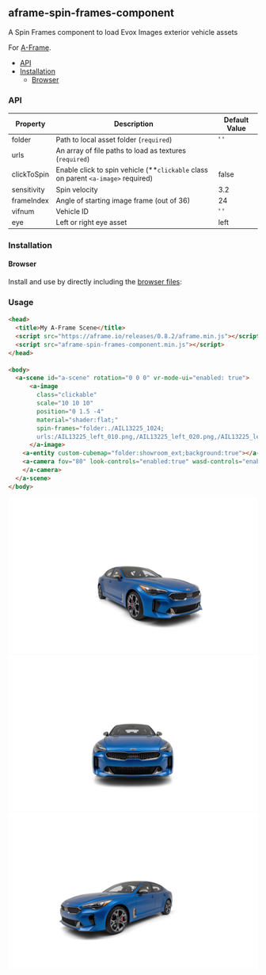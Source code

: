 ## aframe-spin-frames-component

A Spin Frames component to load Evox Images exterior vehicle assets

For [A-Frame](https://aframe.io).

  - [API](#api)
  - [Installation](#installation)
    - [Browser](#browser)

### API

| Property    | Description                                                                       | Default Value |
| ----------- | --------------------------------------------------------------------------------- | ------------- |
| folder      | Path to local asset folder  (`required`)                                          | ' '           |
| urls        | An array of file paths to load as textures (`required`)                           |               |
| clickToSpin | Enable click to spin vehicle (**`clickable` class on parent `<a-image>` required) | false         |
| sensitivity | Spin velocity                                                                     | 3.2           |
| frameIndex  | Angle of starting image frame (out of 36)                                         | 24            |
| vifnum      | Vehicle ID                                                                        | ' '           |
| eye         | Left or right eye asset                                                           | left          |

### Installation

#### Browser

Install and use by directly including the [browser files](dist):

### Usage

```html
<head>
  <title>My A-Frame Scene</title>
  <script src="https://aframe.io/releases/0.8.2/aframe.min.js"></script>
  <script src="aframe-spin-frames-component.min.js"></script>
</head>

<body>
  <a-scene id="a-scene" rotation="0 0 0" vr-mode-ui="enabled: true">
      <a-image
        class="clickable"
        scale="10 10 10"
        position="0 1.5 -4"
        material="shader:flat;"
        spin-frames="folder:./AIL13225_1024;
        urls:/AIL13225_left_010.png,/AIL13225_left_020.png,/AIL13225_left_030.png,/AIL13225_left_040.png,/AIL13225_left_050.png,/AIL13225_left_060.png,/AIL13225_left_070.png,/AIL13225_left_080.png,/AIL13225_left_090.png,/AIL13225_left_100.png,/AIL13225_left_110.png,/AIL13225_left_120.png,/AIL13225_left_130.png,/AIL13225_left_140.png,/AIL13225_left_150.png,/AIL13225_left_160.png,/AIL13225_left_170.png,/AIL13225_left_180.png,/AIL13225_left_190.png,/AIL13225_left_200.png,/AIL13225_left_210.png,/AIL13225_left_220.png,/AIL13225_left_230.png,/AIL13225_left_240.png,/AIL13225_left_250.png,/AIL13225_left_260.png,/AIL13225_left_270.png,/AIL13225_left_280.png,/AIL13225_left_290.png,/AIL13225_left_300.png,/AIL13225_left_310.png,/AIL13225_left_320.png,/AIL13225_left_330.png,/AIL13225_left_340.png,/AIL13225_left_350.png,/AIL13225_left_360.png;clickToSpin:true;">
      </a-image>
    <a-entity custom-cubemap="folder:showroom_ext;background:true"></a-entity> 
    <a-camera fov="80" look-controls="enabled:true" wasd-controls="enabled:false">
    </a-camera>
  </a-scene>
</body>
```
![screen1](public/screen1.png)
![screen2](public/screen2.png)
![screen3](public/screen3.png)

